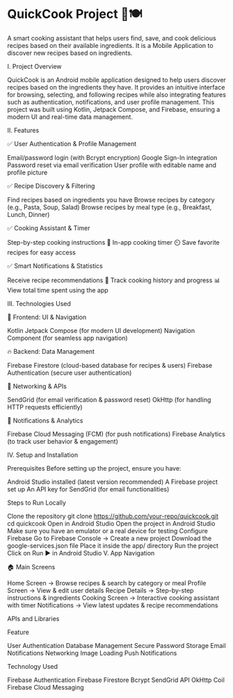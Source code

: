 # QuickCook Project 📱🍽️ 
A smart cooking assistant that helps users find, save, and cook delicious recipes based on their available ingredients.
It is a Mobile Application to discover new recipes based on ingredients.

I. Project Overview

QuickCook is an Android mobile application designed to help users discover recipes based on the ingredients they have. It provides an intuitive interface for browsing, selecting, and following recipes while also integrating features such as authentication, notifications, and user profile management. This project was built using Kotlin, Jetpack Compose, and Firebase, ensuring a modern UI and real-time data management.

II. Features

✅ User Authentication & Profile Management

Email/password login (with Bcrypt encryption) Google Sign-In integration Password reset via email verification User profile with editable name and profile picture

✅ Recipe Discovery & Filtering

Find recipes based on ingredients you have Browse recipes by category (e.g., Pasta, Soup, Salad) Browse recipes by meal type (e.g., Breakfast, Lunch, Dinner)

✅ Cooking Assistant & Timer

Step-by-step cooking instructions 📖 In-app cooking timer ⏲️ Save favorite recipes for easy access

✅ Smart Notifications & Statistics

Receive recipe recommendations 🔔 Track cooking history and progress 📊 View total time spent using the app

III. Technologies Used

🎨 Frontend: UI & Navigation

Kotlin Jetpack Compose (for modern UI development) Navigation Component (for seamless app navigation)

🔥 Backend: Data Management

Firebase Firestore (cloud-based database for recipes & users) Firebase Authentication (secure user authentication)

📡 Networking & APIs

SendGrid (for email verification & password reset) OkHttp (for handling HTTP requests efficiently)

🔔 Notifications & Analytics

Firebase Cloud Messaging (FCM) (for push notifications) Firebase Analytics (to track user behavior & engagement)

IV. Setup and Installation

Prerequisites Before setting up the project, ensure you have:

Android Studio installed (latest version recommended) A Firebase project set up An API key for SendGrid (for email functionalities)

Steps to Run Locally

Clone the repository git clone https://github.com/your-repo/quickcook.git cd quickcook
Open in Android Studio Open the project in Android Studio Make sure you have an emulator or a real device for testing
Configure Firebase Go to Firebase Console → Create a new project Download the google-services.json file Place it inside the app/ directory
Run the project Click on Run ▶️ in Android Studio
V. App Navigation

🏠 Main Screens

Home Screen → Browse recipes & search by category or meal Profile Screen → View & edit user details Recipe Details → Step-by-step instructions & ingredients Cooking Screen → Interactive cooking assistant with timer Notifications → View latest updates & recipe recommendations

APIs and Libraries

Feature

User Authentication Database Management Secure Password Storage Email Notifications Networking Image Loading Push Notifications

Technology Used

Firebase Authentication Firebase Firestore Bcrypt SendGrid API OkHttp Coil Firebase Cloud Messaging
